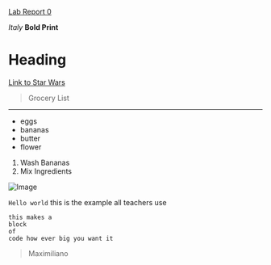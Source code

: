 [Lab Report 0](lab-report-1-week-0.html)


*Italy*
**Bold Print**
# Heading
[Link to Star Wars](https://www.starwars.com)
> Grocery List

---
- eggs
- bananas
- butter
- flower
1) Wash Bananas
2) Mix Ingredients

![Image](https://encrypted-tbn0.gstatic.com/images?q=tbn:ANd9GcSwo8NQ391-ikcWLEByG1CJv8ka_XnvUhuWLM0Sw7SyKPaLLSNTTMQqUXKNDj2pMoOHMyM&usqp=CAU)

`Hello world` this is the example all teachers use

```
this makes a 
block
of 
code how ever big you want it
```

> Maximiliano







